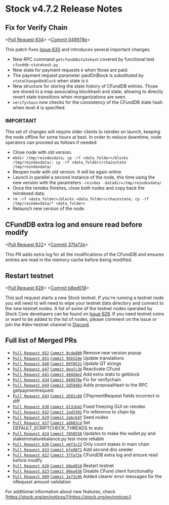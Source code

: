 # Stock v4.7.2 Release Notes

## Fix for Verify Chain

<[Pull Request 634](https://github.com/stock/stock-core/pull/634)>
<[Commit 049978e](https://github.com/stock/stock-core/commit/049978e246de960370f629fa38a6509fad0cf5c8)>

This patch fixes [Issue 630](https://github.com/stock/stock-core/issues/630) and introduces several important changes.

- New RPC command `getcfunddbstatehash` covered by functional test `cfunddb-statehash.py`
- New state for payment requests `6` when those are paid.
- The payment request parameter paidOnBlock is substituted by `stateChangedOnBlock` when state is `6`
- New structure for storing the state history of CFundDB entries. Those are stored in a map associating blockhash and state, allowing to directly revert state transitions when reorganizations are seen.
- `verifychain` now checks for the consistency of the CFundDB state hash when level 4 is specified.

### IMPORTANT

This set of changes will require older clients to reindex on launch, keeping the node offline for some hours at best. In order to reduce downtime, node operators can proceed as follows if needed:

- Close node with old version.
- `mkdir /tmp/reindexdata; cp -rf <data_folder>/blocks /tmp/reindexdata/; cp -rf <data_folder>/chainstate /tmp/reindexdata/`
- Reopen node with old version. It will be again online
- Launch in parallel a second instance of the node, this time using the new version with the parameters `-reindex -datadir=/tmp/reindexdata/`
- Once the reindex finishes, close both nodes and copy back the reindexed data.
- `rm -rf <data_folder>/blocks <data_folder>/chainstate; cp -rf /tmp/reindexdata/* <data_folder>`
- Relaunch new version of the node.

## CFundDB extra log and ensure read before modify

<[Pull Request 622](https://github.com/stock/stock-core/pull/622)>
<[Commit 37fa72e](https://github.com/stock/stock-core/commit/37fa72e386ad3daff58b92ed7dda1a9b0676a43b)>

This PR adds extra log for all the modifications of the CFundDB and ensures entries are read in the memory cache before being modified.

## Restart testnet

<[Pull Request 628](https://github.com/stock/stock-core/pull/628)>
<[Commit b8ed018](https://github.com/stock/stock-core/commit/b8ed0180a2deaf616c8e6b38aec42385f0a73879)>

This pull request starts a new Stock testnet. If you're running a testnet node you will need to will need to wipe your testnet data directory and connect to the new testnet nodes. A list of some of the testnet nodes operated by Stock Core developers can be found on [Issue 626](https://github.com/stock/stock-core/issues/626). If you need testnet coins or want to be added to the list of nodes, please comment on the issue or join the #dev-testnet channel in [Discord](https://discord.gg/y4Vu9jw).

## Full list of Merged PRs

* [`Pull Request 652`](https://github.com/stock/stock-core/pull/652) [`Commit 0cde809`](https://github.com/stock/stock-core/commit/0cde80954fd2bdca1859c0e90dfcc3243dba6c61) Remove new version popup
* [`Pull Request 651`](https://github.com/stock/stock-core/pull/651) [`Commit 95b524e`](https://github.com/stock/stock-core/commit/95b524eefbfb87190a9038397d6c6a2c8ea081c9) Update translations
* [`Pull Request 648`](https://github.com/stock/stock-core/pull/648) [`Commit 09f0531`](https://github.com/stock/stock-core/commit/09f053152761aa254dae27a9da3e338e2e31e671) Update QT strings
* [`Pull Request 647`](https://github.com/stock/stock-core/pull/647) [`Commit 0eafc3b`](https://github.com/stock/stock-core/commit/0eafc3b404503c985993a7069bc8cb160100911d) Reactivate CFund
* [`Pull Request 641`](https://github.com/stock/stock-core/pull/641) [`Commit 494d4e2`](https://github.com/stock/stock-core/commit/494d4e2d598ad114c407d609d7b8141e4ab54f50) Add extra stats to getblock
* [`Pull Request 634`](https://github.com/stock/stock-core/pull/634) [`Commit 049978e`](https://github.com/stock/stock-core/commit/049978e246de960370f629fa38a6509fad0cf5c8) Fix for verifychain
* [`Pull Request 644`](https://github.com/stock/stock-core/pull/644) [`Commit 5d59483`](https://github.com/stock/stock-core/commit/5d59483c50d985d3053299febe941dcfb447be46) Adds proposalHash to the RPC getpaymentrequest
* [`Pull Request 643`](https://github.com/stock/stock-core/pull/643) [`Commit d501c89`](https://github.com/stock/stock-core/commit/d501c89ea412760de2074d8706fc1684d42d1445) CPaymentRequest fields incorrect in diff
* [`Pull Request 638`](https://github.com/stock/stock-core/pull/638) [`Commit 8131b42`](https://github.com/stock/stock-core/commit/8131b4236054c5ee57e253ce75dc77a9992a6bed) Fixed freezing GUI on reindex
* [`Pull Request 632`](https://github.com/stock/stock-core/pull/632) [`Commit 2ad3391`](https://github.com/stock/stock-core/commit/2ad3391e5195720af2d288f923081c24df023d99) Fix reference to chain tip
* [`Pull Request 629`](https://github.com/stock/stock-core/pull/629) [`Commit 2a6c64f`](https://github.com/stock/stock-core/commit/2a6c64f87858d3452b9b830a0853e993379449d6) Seed nodes
* [`Pull Request 637`](https://github.com/stock/stock-core/pull/637) [`Commit ad883cd`](https://github.com/stock/stock-core/commit/ad883cdfa1a1e478f6db30beb41511e97a37bb28) Set DEFAULT_SCRIPTCHECK_THREADS to auto
* [`Pull Request 624`](https://github.com/stock/stock-core/pull/624) [`Commit 7058550`](https://github.com/stock/stock-core/commit/7058550da5fe3a2f6ad5493fab763cea285f1a05) Updates to make the wallet.py and stakeimmaturebalance.py test more reliable
* [`Pull Request 636`](https://github.com/stock/stock-core/pull/636) [`Commit e6f3c23`](https://github.com/stock/stock-core/commit/e6f3c23f41d5a3a4228f95bd9d67c6acff81f1a3) Only count stakes in main chain
* [`Pull Request 633`](https://github.com/stock/stock-core/pull/633) [`Commit bfe9071`](https://github.com/stock/stock-core/commit/bfe90717910cfaa49562efdb14259deb6b208dac) Add second dns seeder
* [`Pull Request 622`](https://github.com/stock/stock-core/pull/622) [`Commit 37fa72e`](https://github.com/stock/stock-core/commit/37fa72e386ad3daff58b92ed7dda1a9b0676a43b) CFundDB extra log and ensure read before modify
* [`Pull Request 628`](https://github.com/stock/stock-core/pull/628) [`Commit b8ed018`](https://github.com/stock/stock-core/commit/b8ed0180a2deaf616c8e6b38aec42385f0a73879) Restart testnet
* [`Pull Request 623`](https://github.com/stock/stock-core/pull/623) [`Commit 09ea936`](https://github.com/stock/stock-core/commit/09ea936f9bd1bb6557d541344345889252d6aef9) Disable CFund client functionality
* [`Pull Request 609`](https://github.com/stock/stock-core/pull/609) [`Commit 1e73c05`](https://github.com/stock/stock-core/commit/1e73c05b17bc812057a866b414d66573211ad755) Added clearer error messages for the nRequest amount validation

For additional information about new features, check [https://stock.org/en/notices/](https://stock.org/en/notices/) 

